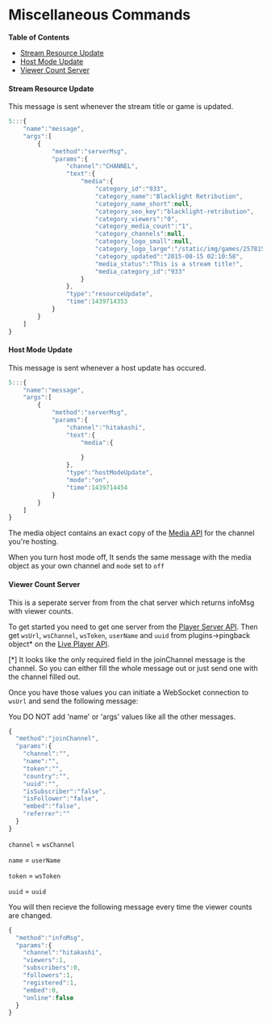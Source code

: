 # Miscellaneous Commands

**Table of Contents**

- [Stream Resource Update](#stream-resource-update)
- [Host Mode Update](#host-mode-update)
- [Viewer Count Server](#viewer-count-server)

#### Stream Resource Update

This message is sent whenever the stream title or game is updated.

```javascript
5:::{
    "name":"message",
    "args":[
        {
            "method":"serverMsg",
            "params":{
                "channel":"CHANNEL",
                "text":{
                    "media":{
                        "category_id":"933",
                        "category_name":"Blacklight Retribution",
                        "category_name_short":null,
                        "category_seo_key":"blacklight-retribution",
                        "category_viewers":"0",
                        "category_media_count":"1",
                        "category_channels":null,
                        "category_logo_small":null,
                        "category_logo_large":"/static/img/games/2578159-box_blr.png",
                        "category_updated":"2015-08-15 02:10:58",
                        "media_status":"This is a stream title!",
                        "media_category_id":"933"
                    }
                },
                "type":"resourceUpdate",
                "time":1439714353
            }
        }
    ]
}
```

#### Host Mode Update

This message is sent whenever a host update has occured.
<a name="hostmodeupdate" class="anchor"/><span class="octicon octicon-link"></span>
```javascript
5:::{
    "name":"message",
    "args":[
        {
            "method":"serverMsg",
            "params":{
                "channel":"hitakashi",
                "text":{
                    "media":{
                        
                    }
                },
                "type":"hostModeUpdate",
                "mode":"on",
                "time":1439714454
            }
        }
    ]
}
```

The media object contains an exact copy of the [Media API](https://github.com/Hitakashi/Hitbox-API/blob/master/media/live.md#get-medialivechannel) for the channel you're hosting.

When you turn host mode off, It sends the same message with the media object as your own channel and `mode` set to `off`

#### Viewer Count Server

This is a seperate server from from the chat server which returns infoMsg with viewer counts.

To get started you need to get one server from the [Player Server API](http://www.hitbox.tv/api/player/server). Then get `wsUrl`, `wsChannel`, `wsToken`, `userName` and `uuid` from plugins->pingback object* on the [Live Player API](https://github.com/Hitakashi/Hitbox-API/blob/master/player/player.md#get-playerconfiglivemedia_id).

[*] It looks like the only required field in the joinChannel message is the channel. So you can either fill the whole message out or just send one with the channel filled out.

Once you have those values you can initiate a WebSocket connection to `wsUrl` and send the following message:

You DO NOT add 'name' or 'args' values like all the other messages.

```javascript
{
  "method":"joinChannel",
  "params":{
    "channel":"",
    "name":"",
    "token":"",
    "country":"",
    "uuid":"",
    "isSubscriber":"false",
    "isFollower":"false",
    "embed":"false",
    "referrer":""
  }
}
```

`channel` = `wsChannel` 

`name` = `userName`

`token` = `wsToken`

`uuid` = `uuid`

You will then recieve the following message every time the viewer counts are changed.

```javascript
{
  "method":"infoMsg",
  "params":{
    "channel":"hitakashi",
    "viewers":1,
    "subscribers":0,
    "followers":1,
    "registered":1,
    "embed":0,
    "online":false
  }
}
```
